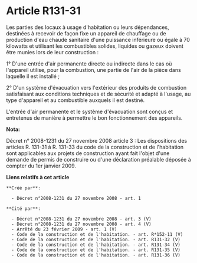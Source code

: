# Article R131-31

Les parties des locaux à usage d'habitation ou leurs dépendances, destinées à recevoir de façon fixe un appareil de chauffage
ou de production d'eau chaude sanitaire d'une puissance inférieure ou égale à 70 kilowatts et utilisant les combustibles
solides, liquides ou gazeux doivent être munies lors de leur construction : 

1° D'une entrée d'air permanente directe ou indirecte dans le cas où l'appareil utilise, pour la combustion, une partie de
l'air de la pièce dans laquelle il est installé ; 

2° D'un système d'évacuation vers l'extérieur des produits de combustion satisfaisant aux conditions techniques et de
sécurité et adapté à l'usage, au type d'appareil et au combustible auxquels il est destiné. 

L'entrée d'air permanente et le système d'évacuation sont conçus et entretenus de manière à permettre le bon fonctionnement
des appareils.

**Nota:**

Décret n° 2008-1231 du 27 novembre 2008 article 3 : Les dispositions des articles R. 131-31 à R. 131-33 du code de la
construction et de l'habitation sont applicables aux projets de construction ayant fait l'objet d'une demande de permis de
construire ou d'une déclaration préalable déposée à compter du 1er janvier 2009.

**Liens relatifs à cet article**

	**Créé par**:

	  - Décret n°2008-1231 du 27 novembre 2008 - art. 1

	**Cité par**:

	  - Décret n°2008-1231 du 27 novembre 2008 - art. 3 (V)
	  - Décret n°2008-1231 du 27 novembre 2008 - art. 4 (V)
	  - Arrêté du 23 février 2009 - art. 1 (V)
	  - Code de la construction et de l'habitation. - art. R*152-11 (V)
	  - Code de la construction et de l'habitation. - art. R131-32 (V)
	  - Code de la construction et de l'habitation. - art. R131-34 (V)
	  - Code de la construction et de l'habitation. - art. R131-35 (V)
	  - Code de la construction et de l'habitation. - art. R131-36 (V)
